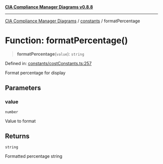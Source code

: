 [**CIA Compliance Manager Diagrams v0.8.8**](../../README.md)

***

[CIA Compliance Manager Diagrams](../../modules.md) / [constants](../README.md) / formatPercentage

# Function: formatPercentage()

> **formatPercentage**(`value`): `string`

Defined in: [constants/costConstants.ts:257](https://github.com/Hack23/cia-compliance-manager/blob/88094f2c4c350fd10a1e440c3eab70aedd819944/src/constants/costConstants.ts#L257)

Format percentage for display

## Parameters

### value

`number`

Value to format

## Returns

`string`

Formatted percentage string
